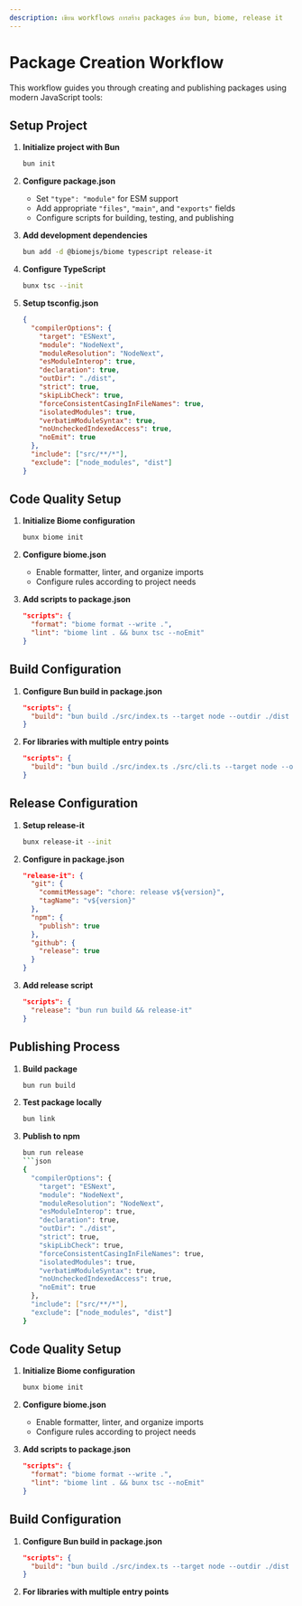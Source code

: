 ```yaml
---
description: เขียน workflows การสร้าง packages ด้วย bun, biome, release it
---
```


# Package Creation Workflow

This workflow guides you through creating and publishing packages using modern JavaScript tools:

## Setup Project

1. **Initialize project with Bun**
   ```bash
   bun init
   ```

2. **Configure package.json**
   - Set `"type": "module"` for ESM support
   - Add appropriate `"files"`, `"main"`, and `"exports"` fields
   - Configure scripts for building, testing, and publishing

3. **Add development dependencies**
   ```bash
   bun add -d @biomejs/biome typescript release-it
   ```

4. **Configure TypeScript**
   ```bash
   bunx tsc --init
   ```

5. **Setup tsconfig.json**
   ```json
   {
     "compilerOptions": {
       "target": "ESNext",
       "module": "NodeNext",
       "moduleResolution": "NodeNext",
       "esModuleInterop": true,
       "declaration": true,
       "outDir": "./dist",
       "strict": true,
       "skipLibCheck": true,
       "forceConsistentCasingInFileNames": true,
       "isolatedModules": true,
       "verbatimModuleSyntax": true,
       "noUncheckedIndexedAccess": true,
       "noEmit": true
     },
     "include": ["src/**/*"],
     "exclude": ["node_modules", "dist"]
   }
   ```

## Code Quality Setup

1. **Initialize Biome configuration**
   ```bash
   bunx biome init
   ```

2. **Configure biome.json**
   - Enable formatter, linter, and organize imports
   - Configure rules according to project needs

3. **Add scripts to package.json**
   ```json
   "scripts": {
     "format": "biome format --write .",
     "lint": "biome lint . && bunx tsc --noEmit"
   }
   ```

## Build Configuration

1. **Configure Bun build in package.json**
   ```json
   "scripts": {
     "build": "bun build ./src/index.ts --target node --outdir ./dist --format esm"
   }
   ```

2. **For libraries with multiple entry points**
   ```json
   "scripts": {
     "build": "bun build ./src/index.ts ./src/cli.ts --target node --outdir ./dist --format esm"
   }
   ```

## Release Configuration

1. **Setup release-it**
   ```bash
   bunx release-it --init
   ```

2. **Configure in package.json**
   ```json
   "release-it": {
     "git": {
       "commitMessage": "chore: release v${version}",
       "tagName": "v${version}"
     },
     "npm": {
       "publish": true
     },
     "github": {
       "release": true
     }
   }
   ```

3. **Add release script**
   ```json
   "scripts": {
     "release": "bun run build && release-it"
   }
   ```

## Publishing Process

1. **Build package**
   ```bash
   bun run build
   ```

2. **Test package locally**
   ```bash
   bun link
   ```

3. **Publish to npm**
   ```bash
   bun run release
   ```json
   {
     "compilerOptions": {
       "target": "ESNext",
       "module": "NodeNext",
       "moduleResolution": "NodeNext",
       "esModuleInterop": true,
       "declaration": true,
       "outDir": "./dist",
       "strict": true,
       "skipLibCheck": true,
       "forceConsistentCasingInFileNames": true,
       "isolatedModules": true,
       "verbatimModuleSyntax": true,
       "noUncheckedIndexedAccess": true,
       "noEmit": true
     },
     "include": ["src/**/*"],
     "exclude": ["node_modules", "dist"]
   }
   ```

## Code Quality Setup

1. **Initialize Biome configuration**
   ```bash
   bunx biome init
   ```

2. **Configure biome.json**
   - Enable formatter, linter, and organize imports
   - Configure rules according to project needs

3. **Add scripts to package.json**
   ```json
   "scripts": {
     "format": "biome format --write .",
     "lint": "biome lint . && bunx tsc --noEmit"
   }
   ```

## Build Configuration

1. **Configure Bun build in package.json**
   ```json
   "scripts": {
     "build": "bun build ./src/index.ts --target node --outdir ./dist --format esm"
   }
   ```

2. **For libraries with multiple entry points**